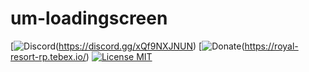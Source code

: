 # um-loadingscreen
[![Discord](https://cdn.discordapp.com/attachments/715130970294059088/1044855172494532628/discord.png)(https://discord.gg/xQf9NXJNUN)
[![Donate]()(https://royal-resort-rp.tebex.io/)
[![License MIT](https://cdn.discordapp.com/attachments/715130970294059088/1044845854508449822/license.png)](https://choosealicense.com/licenses/mit/)
